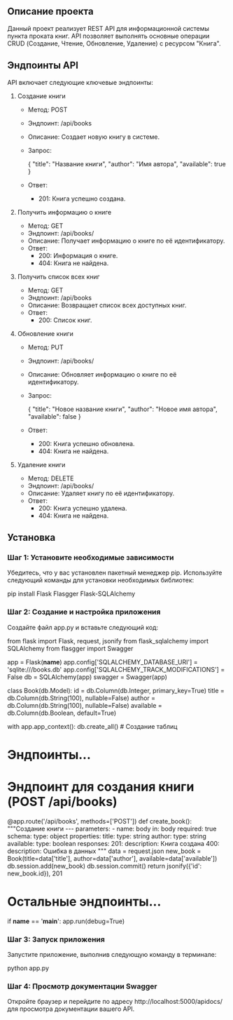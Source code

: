 ## Описание проекта

Данный проект реализует REST API для информационной системы пункта проката книг. API позволяет выполнять основные операции CRUD (Создание, Чтение, Обновление, Удаление) с ресурсом "Книга".

## Эндпоинты API

API включает следующие ключевые эндпоинты:

1. Создание книги
   - Метод: POST
   - Эндпоинт: /api/books
   - Описание: Создает новую книгу в системе.
   - Запрос:
     
     {
       "title": "Название книги",
       "author": "Имя автора",
       "available": true
     }
     
   - Ответ:
     - 201: Книга успешно создана.

2. Получить информацию о книге
   - Метод: GET
   - Эндпоинт: /api/books/<id>
   - Описание: Получает информацию о книге по её идентификатору.
   - Ответ:
     - 200: Информация о книге.
     - 404: Книга не найдена.

3. Получить список всех книг
   - Метод: GET
   - Эндпоинт: /api/books
   - Описание: Возвращает список всех доступных книг.
   - Ответ:
     - 200: Список книг.

4. Обновление книги
   - Метод: PUT
   - Эндпоинт: /api/books/<id>
   - Описание: Обновляет информацию о книге по её идентификатору.
   - Запрос:
     
     {
       "title": "Новое название книги",
       "author": "Новое имя автора",
       "available": false
     }
     
   - Ответ:
     - 200: Книга успешно обновлена.
     - 404: Книга не найдена.

5. Удаление книги
   - Метод: DELETE
   - Эндпоинт: /api/books/<id>
   - Описание: Удаляет книгу по её идентификатору.
   - Ответ:
     - 200: Книга успешно удалена.
     - 404: Книга не найдена.

## Установка

### Шаг 1: Установите необходимые зависимости

Убедитесь, что у вас установлен пакетный менеджер pip. Используйте следующий команды для установки необходимых библиотек:

pip install Flask Flasgger Flask-SQLAlchemy


### Шаг 2: Создание и настройка приложения

Создайте файл app.py и вставьте следующий код:

from flask import Flask, request, jsonify
from flask_sqlalchemy import SQLAlchemy
from flasgger import Swagger

app = Flask(__name__)
app.config['SQLALCHEMY_DATABASE_URI'] = 'sqlite:///books.db'
app.config['SQLALCHEMY_TRACK_MODIFICATIONS'] = False
db = SQLAlchemy(app)
swagger = Swagger(app)

class Book(db.Model):
    id = db.Column(db.Integer, primary_key=True)
    title = db.Column(db.String(100), nullable=False)
    author = db.Column(db.String(100), nullable=False)
    available = db.Column(db.Boolean, default=True)

with app.app_context():
    db.create_all()  # Создание таблиц

# Эндпоинты...

# Эндпоинт для создания книги (POST /api/books)
@app.route('/api/books', methods=['POST'])
def create_book():
    """Создание книги
    ---
    parameters:
      - name: body
        in: body
        required: true
        schema:
          type: object
          properties:
            title:
              type: string
            author:
              type: string
            available:
              type: boolean
    responses:
      201:
        description: Книга создана
      400:
        description: Ошибка в данных
    """
    data = request.json
    new_book = Book(title=data['title'], author=data['author'], available=data['available'])
    db.session.add(new_book)
    db.session.commit()
    return jsonify({'id': new_book.id}), 201

# Остальные эндпоинты...

if __name__ == '__main__':
    app.run(debug=True)


### Шаг 3: Запуск приложения

Запустите приложение, выполнив следующую команду в терминале:

python app.py


### Шаг 4: Просмотр документации Swagger

Откройте браузер и перейдите по адресу http://localhost:5000/apidocs/ для просмотра документации вашего API.
